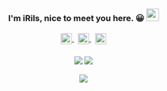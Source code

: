 

<h3 align="center">I'm iRils, nice to meet you here. 😀
 <img src="https://media.giphy.com/media/hvRJCLFzcasrR4ia7z/giphy.gif" width="25px">
<br><br>
<a href="mailto:irils@qq.com" align="center">
  <img align="center" alt="Email me." width="22px" src="https://cdn.jsdelivr.net/gh/edent/SuperTinyIcons/images/svg/email.svg" />
</a>&nbsp;
<a href="https://wpa.qq.com/msgrd?v=3&uin=80360650&site=qq&menu=yes" align="center">
  <img align="center" alt="My QQ Group, for Chinese visitors" width="22px" src="https://cdn.jsdelivr.net/gh/edent/SuperTinyIcons/images/svg/qq.svg" />
</a>&nbsp;
<a href="https://twitter.com/irils__s" align="center">
  <img align="center" alt="Eltrac on Twitter" width="22px" src="https://cdn.jsdelivr.net/gh/edent/SuperTinyIcons/images/svg/twitter.svg" />
</a>
<br><br>
<img align="center" src="https://visitor-badge.glitch.me/badge?page_id=irozhi">
<a href="https://www.rz.sb" align="center"><img align="center" src="https://img.shields.io/badge/Blog-rz.sb-yellow"></a>
  <br><br>
<img align="center" src="https://github-readme-stats.vercel.app/api?username=irozhi&count_private=true&show_icons=true" />
<br><br>
</h3>
